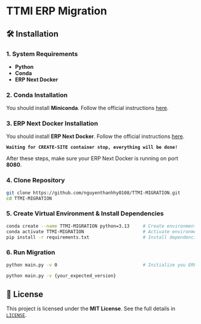 # TTMI ERP Migration

## 🛠️ Installation

### 1. System Requirements
- **Python**
- **Conda**
- **ERP Next Docker**

### 2. Conda Installation
You should install **Miniconda**. Follow the official instructions [here](https://docs.conda.io/en/latest/miniconda.html).

### 3. ERP Next Docker Installation
You should install **ERP Next Docker**. Follow the official instructions [here](https://github.com/frappe/frappe_docker).

**`Waiting for CREATE-SITE container stop, everything will be done!`**

After these steps, make sure your ERP Next Docker is running on port **8080**.

### 4. Clone Repository
```bash
git clone https://github.com/nguyenthanhhy0108/TTMI-MIGRATION.git
cd TTMI-MIGRATION
```

### 5. Create Virtual Environment & Install Dependencies
```bash
conda create --name TTMI-MIGRATION python=3.13     # Create environment
conda activate TTMI-MIGRATION                      # Activate environment
pip install -r requirements.txt                    # Install dependencies
```

### 6. Run Migration

```bash
python main.py -v 0                                # Initialize you ERP-NEXT version
```

```bash
python main.py -v {your_expected_version}
```

## 📜 License
This project is licensed under the **MIT License**. See the full details in [`LICENSE`](LICENSE).
